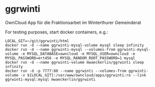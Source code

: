 # ggrwinti
OwnCloud App für die Fraktionsarbet im Winterthurer Gemeinderat

For testing purposes, start docker containers, e.g.:

    LOCAL_GIT=~/git/ggrwinti/html
    docker run -d --name ggrwinti-mysql-volume mysql sleep infinity
    docker run -d --name ggrwinti-mysql --volumes-from ggrwinti-mysql-volume -e MYSQL_DATABASE=owncloud -e MYSQL_USER=owncloud -e MYSQL_PASSWORD=ert456 -e MYSQL_RANDOM_ROOT_PASSWORD=1 mysql
    docker run -d --name ggrwinti-volume mwaeckerlin/ggrwinti sleep infinity
    docker run -d -p 7777:80 --name ggrwinti --volumes-from ggrwinti-volume -v ${LOCAL_GIT}:/var/www/owncloud/apps/ggrwinti:ro --link ggrwinti-mysql:mysql mwaeckerlin/ggrwinti
